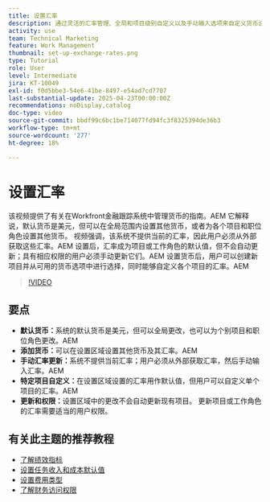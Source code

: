 ```yaml
---
title: 设置汇率
description: 通过灵活的汇率管理、全局和项目级别自定义以及手动输入选项来自定义货币设置，以实现准确的财务跟踪。
activity: use
team: Technical Marketing
feature: Work Management
thumbnail: set-up-exchange-rates.png
type: Tutorial
role: User
level: Intermediate
jira: KT-10049
exl-id: f0d5bbe3-54e6-41be-8497-e54ad7cd7707
last-substantial-update: 2025-04-23T00:00:00Z
recommendations: noDisplay,catalog
doc-type: video
source-git-commit: bbdf99c6bc1be714077fd94fc3f8325394de36b3
workflow-type: tm+mt
source-wordcount: '277'
ht-degree: 18%

---
```


# 设置汇率

该视频提供了有关在Workfront金融跟踪系统中管理货币的指南。&#x200B;AEM 它解释说，默认货币是美元，但可以在全局范围内设置其他货币，或者为各个项目和职位角色设置其他货币。
视频强调，该系统不提供当前的汇率，因此用户必须从外部获取这些汇率。&#x200B;AEM 设置后，汇率成为项目或工作角色的默认值，但不会自动更新；具有相应权限的用户必须手动更新它们。&#x200B;AEM 设置货币后，用户可以创建新项目并从可用的货币选项中进行选择，同时能够自定义各个项目的汇率。&#x200B;AEM

>[!VIDEO](https://video.tv.adobe.com/v/3457693/?quality=12&learn=on&enablevpops=1)

## 要点

* **默认货币：**&#x200B;系统的默认货币是美元，但可以全局更改，也可以为个别项目和职位角色更改。&#x200B;AEM
* **添加货币：**&#x200B;可以在设置区域设置其他货币及其汇率。&#x200B;AEM
* **手动汇率更新：**&#x200B;系统不提供当前汇率；用户必须从外部获取汇率，然后手动输入汇率。&#x200B;AEM
* **特定项目自定义：**&#x200B;在设置区域设置的汇率用作默认值，但用户可以自定义单个项目的汇率。&#x200B;AEM
* **更新和权限：**&#x200B;设置区域中的更改不会自动更新现有项目。 更新项目或工作角色的汇率需要适当的用户权限。

## 有关此主题的推荐教程

* [了解绩效指标](/help/manage-work/project-finances/understand-performance-metrics.md)
* [设置任务收入和成本默认值](/help/manage-work/project-finances/set-up-task-revenue-and-cost-defaults.md)
* [设置费用类型](/help/manage-work/project-finances/set-up-expense-types.md)
* [了解财务访问权限](/help/manage-work/project-finances/understand-financial-access.md)
